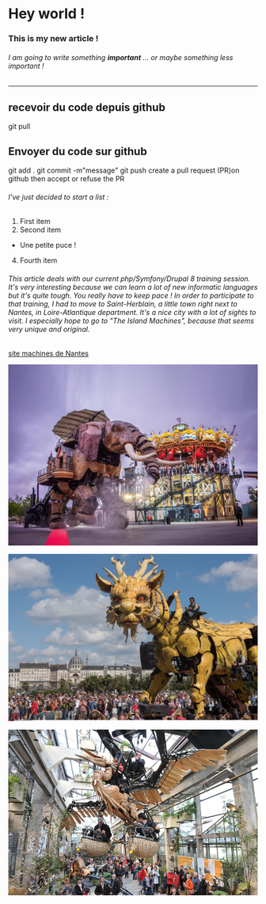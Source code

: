 # Hey world !

### This is my new article !

###### I am going to write something **important** ... or maybe something _less important_ !
___________________________________________________________________________
## recevoir du code depuis github
git pull

## Envoyer du code sur github
git add .
git commit -m"message"
git push
create a pull request (PR)on github
then accept or refuse the PR

 ###### I've just decided to start a list :
 1. First item
 2. Second item
 * Une petite puce !
 4. Fourth item

###### This article deals with our current php/Symfony/Drupal 8 training session. It's very interesting because we can learn a lot of new informatic languages but it's quite tough. You really have to keep pace ! In order to participate to that training, I had to move to Saint-Herblain, a little town right next to Nantes, in Loire-Atlantique department. It's a nice city with a lot of sights to visit. I especially hope to go to "The Island Machines", because that seems very unique and original.

[site machines de Nantes](https://www.lesmachines-nantes.fr/s)

![Les Machines de Nantes](https://raw.githubusercontent.com/Ele-Riot-Grrrl/coding_is_awesome2/master/machines-de-lile-nantes.jpg "Elephant Nantes")


![Les Machines de Nantes](https://raw.githubusercontent.com/Ele-Riot-Grrrl/coding_is_awesome2/master/dragon-machines-nantes.jpg)

![Les Machines de Nantes](https://raw.githubusercontent.com/Ele-Riot-Grrrl/coding_is_awesome2/master/pteranodon-nantes.jpg)

